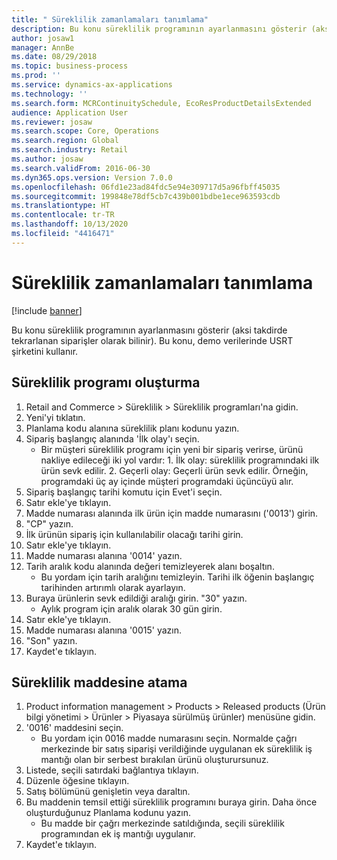 ```yaml
---
title: " Süreklilik zamanlamaları tanımlama"
description: Bu konu süreklilik programının ayarlanmasını gösterir (aksi takdirde tekrarlanan siparişler olarak bilinir).
author: josaw1
manager: AnnBe
ms.date: 08/29/2018
ms.topic: business-process
ms.prod: ''
ms.service: dynamics-ax-applications
ms.technology: ''
ms.search.form: MCRContinuitySchedule, EcoResProductDetailsExtended
audience: Application User
ms.reviewer: josaw
ms.search.scope: Core, Operations
ms.search.region: Global
ms.search.industry: Retail
ms.author: josaw
ms.search.validFrom: 2016-06-30
ms.dyn365.ops.version: Version 7.0.0
ms.openlocfilehash: 06fd1e23ad84fdc5e94e309717d5a96fbff45035
ms.sourcegitcommit: 199848e78df5cb7c439b001bdbe1ece963593cdb
ms.translationtype: HT
ms.contentlocale: tr-TR
ms.lasthandoff: 10/13/2020
ms.locfileid: "4416471"
---
```

# <a name="define-continuity-schedules"></a> Süreklilik zamanlamaları tanımlama

[!include [banner](../includes/banner.md)]

Bu konu süreklilik programının ayarlanmasını gösterir (aksi takdirde tekrarlanan siparişler olarak bilinir). Bu konu, demo verilerinde USRT şirketini kullanır.


## <a name="create-continuity-program"></a>Süreklilik programı oluşturma
1. Retail and Commerce > Süreklilik > Süreklilik programları'na gidin.
2. Yeni'yi tıklatın.
3. Planlama kodu alanına süreklilik planı kodunu yazın.
4. Sipariş başlangıç alanında 'İlk olay'ı seçin.
    * Bir müşteri süreklilik programı için yeni bir sipariş verirse, ürünü nakliye edileceği iki yol vardır:  1. İlk olay: süreklilik programındaki ilk ürün sevk edilir.  2. Geçerli olay: Geçerli ürün sevk edilir. Örneğin, programdaki üç ay içinde müşteri programdaki üçüncüyü alır.  
5. Sipariş başlangıç tarihi komutu için Evet'i seçin.
6. Satır ekle'ye tıklayın.
7. Madde numarası alanında ilk ürün için madde numarasını ('0013') girin.
8. "CP" yazın.
9. İlk ürünün sipariş için kullanılabilir olacağı tarihi girin.
10. Satır ekle'ye tıklayın.
11. Madde numarası alanına '0014' yazın.
12. Tarih aralık kodu alanında değeri temizleyerek alanı boşaltın.
    * Bu yordam için tarih aralığını temizleyin. Tarihi ilk öğenin başlangıç tarihinden artırımlı olarak ayarlayın.  
13. Buraya ürünlerin sevk edildiği aralığı girin. "30" yazın.
    * Aylık program için aralık olarak 30 gün girin.  
14. Satır ekle'ye tıklayın.
15. Madde numarası alanına '0015' yazın.
16. "Son" yazın.
17. Kaydet'e tıklayın.

## <a name="assign-to-continuity-item"></a>Süreklilik maddesine atama
1. Product information management > Products > Released products (Ürün bilgi yönetimi > Ürünler > Piyasaya sürülmüş ürünler) menüsüne gidin.
2. '0016' maddesini seçin.
    * Bu yordam için 0016 madde numarasını seçin. Normalde çağrı merkezinde bir satış siparişi verildiğinde uygulanan ek süreklilik iş mantığı olan bir serbest bırakılan ürünü oluşturursunuz.  
3. Listede, seçili satırdaki bağlantıya tıklayın.
4. Düzenle öğesine tıklayın.
5. Satış bölümünü genişletin veya daraltın.
6. Bu maddenin temsil ettiği süreklilik programını buraya girin. Daha önce oluşturduğunuz Planlama kodunu yazın.
    * Bu madde bir çağrı merkezinde satıldığında, seçili süreklilik programından ek iş mantığı uygulanır.  
7. Kaydet'e tıklayın.

